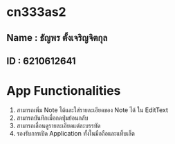 # cn333as2

## Name : ธัญพร ตั้งเจริญจิตกุล
## ID : 6210612641

# App Functionalities
1. สามารถเพิ่ม Note ได้และใส่รายละเอียดของ Note ได้ ใน EditText
2. สามารถบันทึกเมื่อกดปุ่มย้อนกลับ
3. สามารถเลื่อนดูรายละเอียดแต่ละบรรทัด
4. รองรับการเปิด Application ทั้งในมือถือและแท็บเล็ต

